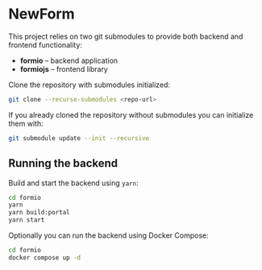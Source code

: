 # NewForm

This project relies on two git submodules to provide both backend and frontend functionality:

- **formio** – backend application
- **formiojs** – frontend library

Clone the repository with submodules initialized:

```bash
git clone --recurse-submodules <repo-url>
```

If you already cloned the repository without submodules you can initialize them with:

```bash
git submodule update --init --recursive
```

## Running the backend

Build and start the backend using `yarn`:

```bash
cd formio
yarn
yarn build:portal
yarn start
```

Optionally you can run the backend using Docker Compose:

```bash
cd formio
docker compose up -d
```
